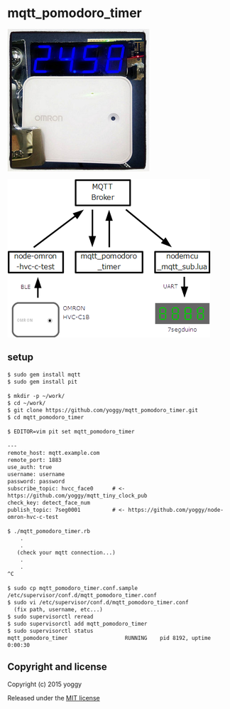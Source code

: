 mqtt_pomodoro_timer
====
![img01.jpg](img01.jpg)

![img02.png](img02.png)

setup
----

    $ sudo gem install mqtt
    $ sudo gem install pit
    
    $ mkdir -p ~/work/
    $ cd ~/work/
    $ git clone https://github.com/yoggy/mqtt_pomodoro_timer.git
    $ cd mqtt_pomodoro_timer
     
    $ EDITOR=vim pit set mqtt_pomodoro_timer
    
    ---
    remote_host: mqtt.example.com
    remote_port: 1883
    use_auth: true
    username: username
    password: password
    subscribe_topic: hvcc_face0      # <- https://github.com/yoggy/mqtt_tiny_clock_pub
    check_key: detect_face_num
    publish_topic: 7seg0001          # <- https://github.com/yoggy/node-omron-hvc-c-test
    
    $ ./mqtt_pomodoro_timer.rb
        .
        .
       (check your mqtt connection...)
        .
        .
    ^C
    
    $ sudo cp mqtt_pomodoro_timer.conf.sample /etc/supervisor/conf.d/mqtt_pomodoro_timer.conf
    $ sudo vi /etc/supervisor/conf.d/mqtt_pomodoro_timer.conf
      (fix path, username, etc...)
    $ sudo supervisorctl reread
    $ sudo supervisorctl add mqtt_pomodoro_timer
    $ sudo supervisorctl status
    mqtt_pomodoro_timer                  RUNNING    pid 8192, uptime 0:00:30
    
Copyright and license
----
Copyright (c) 2015 yoggy

Released under the [MIT license](LICENSE.txt)

